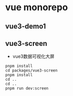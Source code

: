 # vue monorepo

## vue3-demo1


## vue3-screen
* vue3数据可视化大屏
```shell
pnpm install
cd packages/vue3-screen
pnpm install
cd ..
cd ..
pnpm run dev:screen
```
